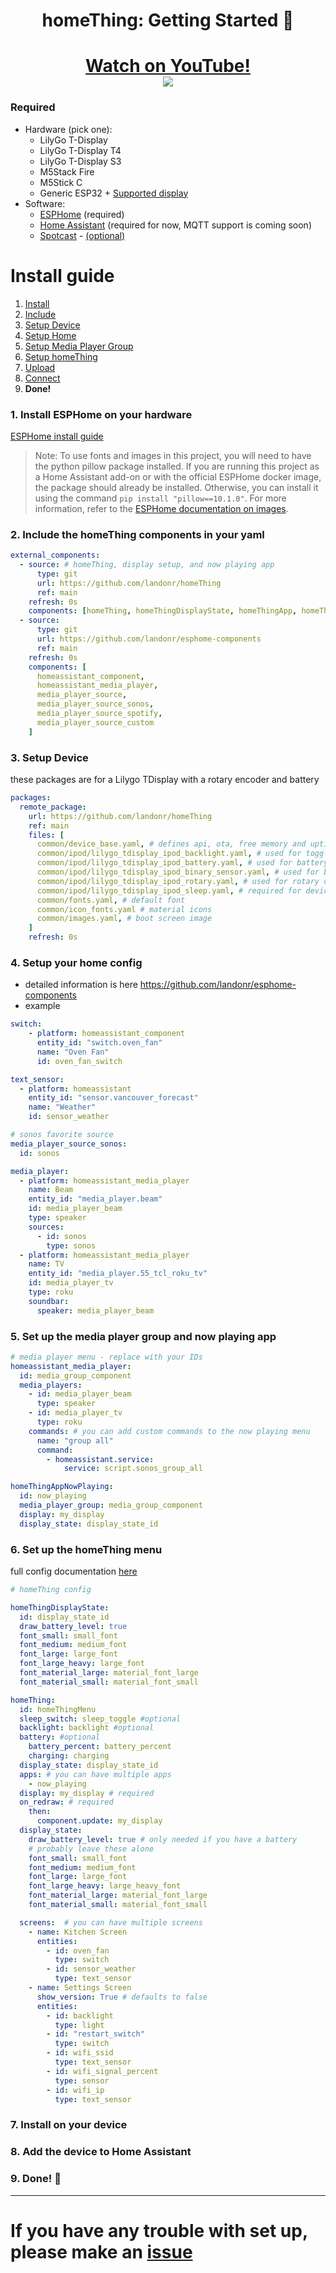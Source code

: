 <h1 align = "center">homeThing: Getting Started 🌈</h1>

<h2 align = "center">
<a href="https://github.com/landonr/homeThing/blob/main/tdisplay-s3.yaml"See a Full Config for TDisplay S3 here 📦</a></h2>

<h1 align="center"><a href="https://www.youtube.com/watch?v=LEmA9E3Gzkk">
	Watch on YouTube!
	<br>
	<img src="https://github.com/landonr/homeThing/assets/2607659/e96cb4d9-3e7b-4c9f-aabb-ac2efdb432ca"/>
</a></h1>


### Required
-  Hardware (pick one):
	- LilyGo T-Display
	- LilyGo T-Display T4
	- LilyGo T-Display S3
	- M5Stack Fire
	- M5Stick C
	- Generic ESP32 + [Supported display](https://esphome.io/components/display/index.html#see-also "Supported display")
- Software:
	- [ESPHome](https://esphome.io/) (required)
	- [Home Assistant](https://www.home-assistant.io/) (required for now, MQTT support is coming soon)
	- [Spotcast](https://github.com/fondberg/spotcast) - [(optional)](#spotcast-setup) 

# Install guide
1. [Install](#1-install-esphome-on-your-hardware "Install")
2. [Include](#2-include-the-homething-components-in-your-yaml "Include")
3. [Setup Device](#3-setup-device "Setup Device")
4. [Setup Home](#4-setup-your-home-config "Setup Home")
5. [Setup Media Player Group](#5-set-up-the-media-player-group)
6. [Setup homeThing](#6-set-up-the-homething-menu "Setup homeThing")
7. [Upload](#7-install-on-your-device "Upload")
8. [Connect](#8-add-the-device-to-home-assistant "Connect")
9. **Done!**

### 1. Install ESPHome on your hardware
[ESPHome install guide](https://esphome.io/guides/getting_started_hassio.html)
> Note: To use fonts and images in this project, you will need to have the python pillow package installed. If you are running this project as a Home Assistant add-on or with the official ESPHome docker image, the package should already be installed. Otherwise, you can install it using the command `pip install "pillow==10.1.0"`. For more information, refer to the [ESPHome documentation on images](https://esphome.io/components/display/index.html#images).

### 2. Include the homeThing components in your yaml
```yaml
external_components:
  - source: # homeThing, display setup, and now playing app
      type: git
      url: https://github.com/landonr/homeThing
      ref: main
    refresh: 0s
    components: [homeThing, homeThingDisplayState, homeThingApp, homeThingAppNowPlaying]
  - source:
      type: git
      url: https://github.com/landonr/esphome-components
      ref: main
    refresh: 0s
    components: [
      homeassistant_component,
      homeassistant_media_player,
      media_player_source,
      media_player_source_sonos,
      media_player_source_spotify,
      media_player_source_custom
    ]
```

### 3. Setup Device
these packages are for a Lilygo TDisplay with a rotary encoder and battery
```yaml
packages:
  remote_package:
    url: https://github.com/landonr/homeThing
    ref: main
    files: [
      common/device_base.yaml, # defines api, ota, free memory and uptime sensor
      common/ipod/lilygo_tdisplay_ipod_backlight.yaml, # used for toggling backlight
      common/ipod/lilygo_tdisplay_ipod_battery.yaml, # used for battery percent
      common/ipod/lilygo_tdisplay_ipod_binary_sensor.yaml, # used for button controls
      common/ipod/lilygo_tdisplay_ipod_rotary.yaml, # used for rotary controls
      common/ipod/lilygo_tdisplay_ipod_sleep.yaml, # required for device to sleep
      common/fonts.yaml, # default font
      common/icon_fonts.yaml # material icons
      common/images.yaml, # boot screen image
    ]
    refresh: 0s
```

### 4. Setup your home config
- detailed information is here https://github.com/landonr/esphome-components
- example

```yaml
switch:
    - platform: homeassistant_component
      entity_id: "switch.oven_fan"
      name: "Oven Fan"
      id: oven_fan_switch

text_sensor:
  - platform: homeassistant
    entity_id: "sensor.vancouver_forecast"
    name: "Weather"
    id: sensor_weather

# sonos favorite source
media_player_source_sonos:
  id: sonos

media_player:
  - platform: homeassistant_media_player
    name: Beam
    entity_id: "media_player.beam"
    id: media_player_beam
    type: speaker
    sources:
      - id: sonos
        type: sonos
  - platform: homeassistant_media_player
    name: TV
    entity_id: "media_player.55_tcl_roku_tv"
    id: media_player_tv
    type: roku
    soundbar:
      speaker: media_player_beam
```
### 5. Set up the media player group and now playing app
```yaml
# media player menu - replace with your IDs
homeassistant_media_player:
  id: media_group_component
  media_players:
    - id: media_player_beam
      type: speaker
    - id: media_player_tv
      type: roku
    commands: # you can add custom commands to the now playing menu
      name: "group all"
      command:
        - homeassistant.service:
            service: script.sonos_group_all

homeThingAppNowPlaying:
  id: now_playing
  media_player_group: media_group_component
  display: my_display
  display_state: display_state_id
```

### 6. Set up the homeThing menu

full config documentation [here](MenuOptions.md)

```yaml
# homeThing config

homeThingDisplayState:
  id: display_state_id
  draw_battery_level: true
  font_small: small_font
  font_medium: medium_font
  font_large: large_font
  font_large_heavy: large_font
  font_material_large: material_font_large
  font_material_small: material_font_small

homeThing:
  id: homeThingMenu
  sleep_switch: sleep_toggle #optional
  backlight: backlight #optional
  battery: #optional
    battery_percent: battery_percent
    charging: charging
  display_state: display_state_id
  apps: # you can have multiple apps
    - now_playing
  display: my_display # required
  on_redraw: # required
    then:
      component.update: my_display
  display_state:
    draw_battery_level: true # only needed if you have a battery
    # probably leave these alone
    font_small: small_font
    font_medium: medium_font
    font_large: large_font
    font_large_heavy: large_heavy_font
    font_material_large: material_font_large
    font_material_small: material_font_small

  screens:	# you can have multiple screens
    - name: Kitchen Screen
      entities:
        - id: oven_fan
          type: switch
        - id: sensor_weather
          type: text_sensor
    - name: Settings Screen
      show_version: True # defaults to false
      entities:
        - id: backlight
          type: light
        - id: "restart_switch"
          type: switch
        - id: wifi_ssid
          type: text_sensor
        - id: wifi_signal_percent
          type: sensor
        - id: wifi_ip
          type: text_sensor
```
### 7. Install on your device
### 8. Add the device to Home Assistant
### 9. **Done! 🎉**

---

# If you have any trouble with set up, please make an [issue](https://github.com/landonr/homeThing/issues)
